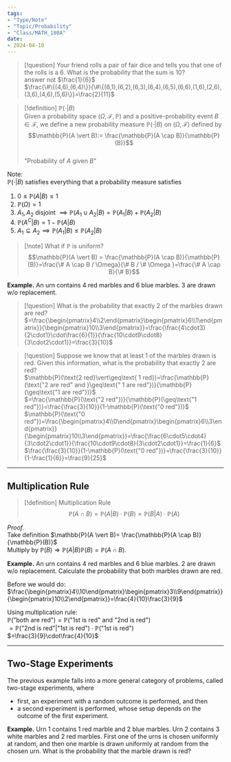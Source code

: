 ```yaml
---
tags:
- "Type/Note"
- "Topic/Probability"
- "Class/MATH_180A"
date:
- 2024-04-10
---
```

> [!question] Your friend rolls a pair of fair dice and tells you that one of the rolls is a 6. What is the probability that the sum is 10?  
> answer not $\frac{1}{6}$  
> $\frac{\#\{(4,6),(6,4)\}}{\#\{(6,1),(6,2),(6,3),(6,4),(6,5),(6,6),(1,6),(2,6),(3,6),(4,6),(5,6)\}}=\frac{2}{11}$  

> [!definition] $\mathbb{P}(\cdot\vert B)$  
> Given a probability space $(\Omega, \mathcal{F}, \mathbb{P})$ and a positive-probability event $B\in \mathcal{F}$, we define a new probability measure $\mathbb{P}(\cdot \vert B)$ on $(\Omega,\mathcal{F})$ defined by  
> $$\mathbb{P}(A \vert B):= \frac{\mathbb{P}(A \cap B)}{\mathbb{P}(B)}$$  
> "Probability of $A$ given $B$"  

Note:  
$\mathbb{P}(\cdot \vert B)$ satisfies everything that a probability measure satisfies  
1. $0 \leq \mathbb{P}(A \vert B) \leq 1$  
2. $\mathbb{P}(\Omega) = 1$  
3. $A_1,A_2$ disjoint $\implies \mathbb{P}(A_1 \cup A_2 \vert B) = \mathbb{P}(A_1 \vert B) + \mathbb{P}(A_2 \vert B)$  
4. $\mathbb{P}(A^C \vert B) = 1 - \mathbb{P}(A \vert B)$  
5. $A_1 \subseteq A_2 \implies \mathbb{P}(A_1 \vert B) \leq \mathbb{P}(A_2 \vert B)$  

> [!note] What if $\mathbb{P}$ is uniform?  
> $$\mathbb{P}(A \vert B) = \frac{\mathbb{P}(A \cap B)}{\mathbb{P}(B)}=\frac{\# A \cap B / \Omega}{\# B / \# \Omega }=\frac{\# A \cap B}{\# B}$$  

**Example.** An urn contains 4 red marbles and 6 blue marbles. 3 are drawn w/o replacement.  

> [!question] What is the probability that exactly 2 of the marbles drawn are red?  
> $=\frac{\begin{pmatrix}4\\2\end{pmatrix}\begin{pmatrix}6\\1\end{pmatrix}}{\begin{pmatrix}10\\3\end{pmatrix}}=\frac{\frac{4\cdot3}{2\cdot1}\cdot\frac{6}{1}}{\frac{10\cdot9\cdot8}{3\cdot2\cdot1}}=\frac{3}{10}$  

> [!question] Suppose we know that at least 1 of the marbles drawn is red. Given this information, what is the probability that exactly 2 are red?  
> $\mathbb{P}(\text{2 red}\vert\geq\text{ 1 red})=\frac{\mathbb{P}(\text{"2 are red" and }\geq\text{" 1 are red"})}{\mathbb{P}(\geq\text{"1 are red"})}$  
> $=\frac{\mathbb{P}(\text{"2 red"})}{\mathbb{P}(\geq\text{"1 red"})}=\frac{\frac{3}{10}}{1-\mathbb{P}(\text{"0 red"})}$  
> $\mathbb{P}(\text{"0 red"})=\frac{\begin{pmatrix}4\\0\end{pmatrix}\begin{pmatrix}6\\3\end{pmatrix}}{\begin{pmatrix}10\\3\end{pmatrix}}=\frac{\frac{6\cdot5\cdot4}{3\cdot2\cdot1}}{\frac{10\cdot9\cdot8}{3\cdot2\cdot1}}=\frac{1}{6}$  
> $\frac{\frac{3}{10}}{1-\mathbb{P}(\text{"0 red"})}=\frac{\frac{3}{10}}{1-\frac{1}{6}}=\frac{9}{25}$  

---  

## Multiplication Rule  

> [!definition] Multiplication Rule  
> $$\mathbb{P}(A \cap B) = \mathbb{P}(A \vert B) \cdot \mathbb{P}(B)=\mathbb{P}(B \vert A) \cdot \mathbb{P}(A)$$  

*Proof.*  
Take definition $\mathbb{P}(A \vert B)= \frac{\mathbb{P}(A \cap B)}{\mathbb{P}(B)}$  
Multiply by $\mathbb{P}(B) \Rightarrow \mathbb{P}(A \vert B) \mathbb{P}(B) = \mathbb{P}(A \cap B)$.  

**Example.** An urn contains 4 red marbles and 6 blue marbles. 2 are drawn w/o replacement. Calculate the probability that both marbles drawn are red.  

Before we would do:  
$\frac{\begin{pmatrix}4\\10\end{pmatrix}\begin{pmatrix}3\\9\end{pmatrix}}{\begin{pmatrix}10\\2\end{pmatrix}}=\frac{4}{10}\frac{3}{9}$  

Using multiplication rule:  
$\mathbb{P}(\text{"both are red"})=\mathbb{P}(\text{"1st is red" and "2nd is red"})$  
$=\mathbb{P}(\text{"2nd is red"}\vert\text{"1st is red"})\cdot\mathbb{P}(\text{"1st is red"})$  
$=\frac{3}{9}\cdot\frac{4}{10}$  

---  

## Two-Stage Experiments  

The previous example falls into a more general category of problems, called two-stage experiments, where  
- first, an experiment with a random outcome is performed, and then  
- a second experiment is performed, whose setup depends on the outcome of the first experiment.  

**Example.** Urn 1 contains 1 red marble and 2 blue marbles. Urn 2 contains 3 white marbles and 2 red marbles. First one of the urns is chosen uniformly at random, and then one marble is drawn uniformly at random from the chosen urn. What is the probability that the marble drawn is red?  
